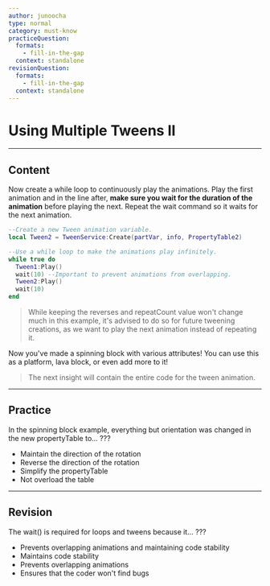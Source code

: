```yaml
---
author: junoocha
type: normal
category: must-know
practiceQuestion:
  formats:
    - fill-in-the-gap
  context: standalone
revisionQuestion:
  formats:
    - fill-in-the-gap
  context: standalone
---
```


# Using Multiple Tweens II

---

## Content

Now create a while loop to continuously play the animations. Play the first animation and in the line after, **make sure you wait for the duration of the animation** before playing the next. Repeat the wait command so it waits for the next animation.

```lua
--Create a new Tween animation variable.
local Tween2 = TweenService:Create(partVar, info, PropertyTable2)

--Use a while loop to make the animations play infinitely.
while true do
  Tween1:Play()
  wait(10) --Important to prevent animations from overlapping.
  Tween2:Play()
  wait(10) 
end
```

> While keeping the reverses and repeatCount value won't change much in this example, it's advised to do so for future tweening creations, as we want to play the next animation instead of repeating it.

Now you've made a spinning block with various attributes! You can use this as a platform, lava block, or even add more to it!

> The next insight will contain the entire code for the tween animation.

---

## Practice

In the spinning block example, everything but orientation was changed in the new propertyTable to... ???

- Maintain the direction of the rotation
- Reverse the direction of the rotation
- Simplify the propertyTable
- Not overload the table

---

## Revision

The wait() is required for loops and tweens because it... ???

- Prevents overlapping animations and maintaining code stability
- Maintains code stability
- Prevents overlapping animations
- Ensures that the coder won't find bugs